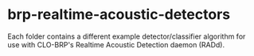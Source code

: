 brp-realtime-acoustic-detectors
===============================

Each folder contains a different example detector/classifier algorithm for use with CLO-BRP's Realtime Acoustic Detection daemon (RADd).
